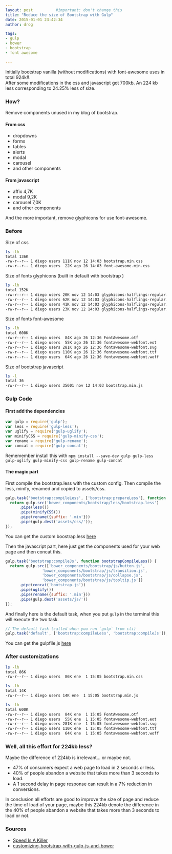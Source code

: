 ```yaml
---
layout: post          #important: don't change this
title: "Reduce the size of Bootstrap with Gulp"
date: 2015-01-01 23:42:34
author: drog

tags:
- gulp
- bower
- bootstrap
- font awesome

---
```


Initially bootstrap vanilla (without modifications) with font-awesome uses in total 924k!!.  
After some modifications in the css and javascript got 700kb. An 224 kb less corresponding to 24.25% less of size.

<!--more-->

### How?

Remove components unused in my blog of bootstrap.  

#### From css

* dropdowns
* forms
* tables
* alerts
* modal
* carousel
* and other components

#### From javascript

* affix  4,7K
* modal 9,2K
* carousel 7,0K
* and other components

And the more important, remove glyphicons for use font-awesome.

### Before

Size of css

``` bash
ls -lh
total 136K
-rw-r--r-- 1 diego users 111K nov 12 14:03 bootstrap.min.css
-rw-r--r-- 1 diego users  22K ago 26 14:03 font-awesome.min.css
```

Size of fonts glyphicons (built in default with bootstrap )  

``` bash
ls -lh  
total 152K
-rw-r--r-- 1 diego users 20K nov 12 14:03 glyphicons-halflings-regular.eot
-rw-r--r-- 1 diego users 62K nov 12 14:03 glyphicons-halflings-regular.svg
-rw-r--r-- 1 diego users 41K nov 12 14:03 glyphicons-halflings-regular.ttf
-rw-r--r-- 1 diego users 23K nov 12 14:03 glyphicons-halflings-regular.woff
```

Size of fonts font-awesome  

``` bash
ls -lh                                                                 
total 600K
-rw-r--r-- 1 diego users  84K ago 26 12:36 FontAwesome.otf
-rw-r--r-- 1 diego users  55K ago 26 12:36 fontawesome-webfont.eot
-rw-r--r-- 1 diego users 281K ago 26 12:36 fontawesome-webfont.svg
-rw-r--r-- 1 diego users 110K ago 26 12:36 fontawesome-webfont.ttf
-rw-r--r-- 1 diego users  64K ago 26 12:36 fontawesome-webfont.woff
```

Size of bootstrap javascript 

``` bash
ls -l
total 36
-rw-r--r-- 1 diego users 35601 nov 12 14:03 bootstrap.min.js

``` 

### Gulp Code

#### First add the dependencies

``` javascript
var gulp = require('gulp');
var less = require('gulp-less');
var uglify = require('gulp-uglify');
var minifyCSS = require('gulp-minify-css');
var rename = require('gulp-rename');
var concat = require('gulp-concat');
```

Rememember install this with  `npm install --save-dev gulp gulp-less gulp-uglify gulp-minify-css gulp-rename gulp-concat`

#### The magic part

First compile the bootstrap.less with the custom config. Then compile the less, minify, renamed and copied to assets/css.


``` javascript
gulp.task('bootstrap:compileLess', ['bootstrap:prepareLess'], function bootstrapCompileLess() {
  return gulp.src('bower_components/bootstrap/less/bootstrap.less')
      .pipe(less())
      .pipe(minifyCSS())
      .pipe(rename({suffix: '.min'}))
      .pipe(gulp.dest('assets/css/'));
});
```

You can get the custom boostrap.less  [here](https://github.com/drog/drog.github.io/blob/master/customs/less/bootstrap.less)

Then the javascript part, here just get the components used for your web page and then concat this.

``` javascript
gulp.task('bootstrap:compileJs', function bootstrapCompileLess() {
  return gulp.src(['bower_components/bootstrap/js/button.js',
                'bower_components/bootstrap/js/transition.js',
                'bower_components/bootstrap/js/collapse.js',
                'bower_components/bootstrap/js/tooltip.js'])
      .pipe(concat('bootstrap.js'))
      .pipe(uglify())
      .pipe(rename({suffix: '.min'}))
      .pipe(gulp.dest('assets/js/'))
});
```
And finally here is the default task, when you put `gulp` in the terminal this will execute the two task.

``` javascript
// The default task (called when you run `gulp` from cli)
gulp.task('default', ['bootstrap:compileLess', 'bootstrap:compileJs']);
```

You can get the gulpfile.js [here](https://github.com/drog/drog.github.io/blob/master/gulpfile.js) 

### After customizations

``` bash
ls -lh 
total 86K
-rw-r--r-- 1 diego users  86K ene  1 15:05 bootstrap.min.css
```

``` bash
ls -lh
total 14K
-rw-r--r-- 1 diego users 14K ene  1 15:05 bootstrap.min.js
```

``` bash
ls -lh
total 600K
-rw-r--r-- 1 diego users  84K ene  1 15:05 FontAwesome.otf
-rw-r--r-- 1 diego users  55K ene  1 15:05 fontawesome-webfont.eot
-rw-r--r-- 1 diego users 281K ene  1 15:05 fontawesome-webfont.svg
-rw-r--r-- 1 diego users 110K ene  1 15:05 fontawesome-webfont.ttf
-rw-r--r-- 1 diego users  64K ene  1 15:05 fontawesome-webfont.woff
```

### Well, all this effort for 224kb less?

Maybe the difference of 224kb is irrelevant... or maybe not.

* 47% of consumers expect a web page to load in 2 seconds or less.
* 40% of people abandon a website that takes more than 3 seconds to load.
* A 1 second delay in page response can result in a 7% reduction in conversions.

In conclusion all efforts are good to improve the size of page and reduce the time of load of your page, maybe this 224kb denote the difference in the 40% of people abandon a website that takes more than 3 seconds to load or not.

### Sources

* [Speed Is A Killer](https://blog.kissmetrics.com/speed-is-a-killer/)
* [customizing-bootstrap-with-gulp-js-and-bower](https://medium.com/@wizardzloy/customizing-bootstrap-with-gulp-js-and-bower-fafac8e3e1af)